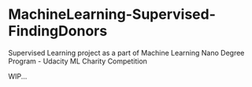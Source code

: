 # MachineLearning-Supervised-FindingDonors
Supervised Learning project as a part of Machine Learning Nano Degree Program - Udacity ML Charity Competition

WIP...
